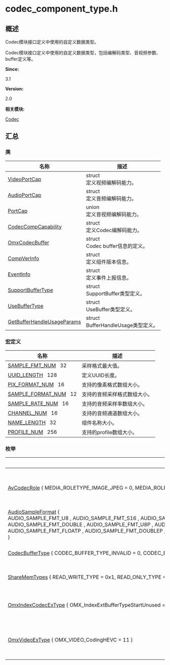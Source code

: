 # codec_component_type.h


## 概述

Codec模块接口定义中使用的自定义数据类型。

Codec模块接口定义中使用的自定义数据类型，包括编解码类型、音视频参数、buffer定义等。

**Since:**

3.1

**Version:**

2.0

**相关模块:**

[Codec](_codec.md)


## 汇总


### 类

  | 名称 | 描述 | 
| -------- | -------- |
| [VideoPortCap](_video_port_cap.md) | struct<br/>定义视频编解码能力。 | 
| [AudioPortCap](_audio_port_cap.md) | struct<br/>定义音频编解码能力。 | 
| [PortCap](union_port_cap.md) | union<br/>定义音视频编解码能力。 | 
| [CodecCompCapability](_codec_comp_capability.md) | struct<br/>定义Codec编解码能力。 | 
| [OmxCodecBuffer](_omx_codec_buffer.md) | struct<br/>Codec&nbsp;buffer信息的定义。 | 
| [CompVerInfo](_comp_ver_info.md) | struct<br/>定义组件版本信息。 | 
| [EventInfo](_event_info.md) | struct<br/>定义事件上报信息。 | 
| [SupportBufferType](_support_buffer_type.md) | struct<br/>SupportBuffer类型定义。 | 
| [UseBufferType](_use_buffer_type.md) | struct<br/>UseBuffer类型定义。 | 
| [GetBufferHandleUsageParams](_get_buffer_handle_usage_params.md) | struct<br/>BufferHandleUsage类型定义。 | 


### 宏定义

  | 名称 | 描述 | 
| -------- | -------- |
| [SAMPLE_FMT_NUM](_codec.md#sample_fmt_num)&nbsp;&nbsp;&nbsp;32 | 采样格式最大值。 | 
| [UUID_LENGTH](_codec.md#uuid_length)&nbsp;&nbsp;&nbsp;128 | 定义UUID长度。 | 
| [PIX_FORMAT_NUM](_codec.md#pix_format_num)&nbsp;&nbsp;&nbsp;16 | 支持的像素格式数组大小。 | 
| [SAMPLE_FORMAT_NUM](_codec.md#sample_format_num)&nbsp;&nbsp;&nbsp;12 | 支持的音频采样格式数组大小。 | 
| [SAMPLE_RATE_NUM](_codec.md#sample_rate_num)&nbsp;&nbsp;&nbsp;16 | 支持的音频采样率数组大小。 | 
| [CHANNEL_NUM](_codec.md#channel_num)&nbsp;&nbsp;&nbsp;16 | 支持的音频通道数组大小。 | 
| [NAME_LENGTH](_codec.md#name_length)&nbsp;&nbsp;&nbsp;32 | 组件名称大小。 | 
| [PROFILE_NUM](_codec.md#profile_num)&nbsp;&nbsp;&nbsp;256 | 支持的profile数组大小。 | 


### 枚举

  | 名称 | 描述 | 
| -------- | -------- |
| [AvCodecRole](_codec.md#avcodecrole)&nbsp;{&nbsp;MEDIA_ROLETYPE_IMAGE_JPEG&nbsp;=&nbsp;0,&nbsp;MEDIA_ROLETYPE_VIDEO_AVC,&nbsp;MEDIA_ROLETYPE_VIDEO_HEVC,&nbsp;MEDIA_ROLETYPE_AUDIO_FIRST&nbsp;=&nbsp;0x10000,&nbsp;&nbsp;&nbsp;MEDIA_ROLETYPE_AUDIO_AAC&nbsp;=&nbsp;0x10000,&nbsp;MEDIA_ROLETYPE_AUDIO_G711A,&nbsp;MEDIA_ROLETYPE_AUDIO_G711U,&nbsp;MEDIA_ROLETYPE_AUDIO_G726,&nbsp;&nbsp;&nbsp;MEDIA_ROLETYPE_AUDIO_PCM,&nbsp;MEDIA_ROLETYPE_AUDIO_MP3,&nbsp;MEDIA_ROLETYPE_INVALID&nbsp;} | 枚举音视频编解码组件类型。 | 
| [AudioSampleFormat](_codec.md#audiosampleformat)&nbsp;{<br/>AUDIO_SAMPLE_FMT_U8&nbsp;,&nbsp;AUDIO_SAMPLE_FMT_S16&nbsp;,&nbsp;AUDIO_SAMPLE_FMT_S32&nbsp;,&nbsp;AUDIO_SAMPLE_FMT_FLOAT&nbsp;,<br/>AUDIO_SAMPLE_FMT_DOUBLE&nbsp;,&nbsp;AUDIO_SAMPLE_FMT_U8P&nbsp;,&nbsp;AUDIO_SAMPLE_FMT_S16P&nbsp;,&nbsp;AUDIO_SAMPLE_FMT_S32P&nbsp;,<br/>AUDIO_SAMPLE_FMT_FLOATP&nbsp;,&nbsp;AUDIO_SAMPLE_FMT_DOUBLEP&nbsp;,&nbsp;AUDIO_SAMPLE_FMT_INVALID<br/>} | 枚举音频采样格式。 | 
| [CodecBufferType](_codec.md#codecbuffertype)&nbsp;{&nbsp;CODEC_BUFFER_TYPE_INVALID&nbsp;=&nbsp;0,&nbsp;CODEC_BUFFER_TYPE_VIRTUAL_ADDR&nbsp;=&nbsp;0x1,&nbsp;CODEC_BUFFER_TYPE_AVSHARE_MEM_FD&nbsp;=&nbsp;0x2,&nbsp;CODEC_BUFFER_TYPE_HANDLE&nbsp;=&nbsp;0x4,&nbsp;&nbsp;&nbsp;CODEC_BUFFER_TYPE_DYNAMIC_HANDLE&nbsp;=&nbsp;0x8&nbsp;} | 定义buffer类型。 | 
| [ShareMemTypes](_codec.md#sharememtypes)&nbsp;{&nbsp;READ_WRITE_TYPE&nbsp;=&nbsp;0x1,&nbsp;READ_ONLY_TYPE&nbsp;=&nbsp;0x2&nbsp;} | 枚举共享内存类型。 | 
| [OmxIndexCodecExType](_codec.md#omxindexcodecextype)&nbsp;{&nbsp;OMX_IndexExtBufferTypeStartUnused&nbsp;=&nbsp;OMX_IndexKhronosExtensions&nbsp;+&nbsp;0x00a00000,&nbsp;OMX_IndexParamSupportBufferType,&nbsp;OMX_IndexParamUseBufferType,&nbsp;OMX_IndexParamGetBufferHandleUsage&nbsp;} | 枚举Codec扩展index。 | 
| [OmxVideoExType](_codec.md#omxvideoextype)&nbsp;{&nbsp;OMX_VIDEO_CodingHEVC&nbsp;=&nbsp;11&nbsp;} | 枚举Codec扩展编码类型。 | 
